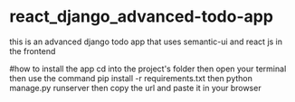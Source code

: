 # react_django_advanced-todo-app
this is an advanced django todo app that uses semantic-ui and react js in the frontend

#how to install the app
cd into the project's folder
then
open your terminal
then use the command
pip install -r requirements.txt
then
python manage.py runserver
then copy the url and paste it in your browser
